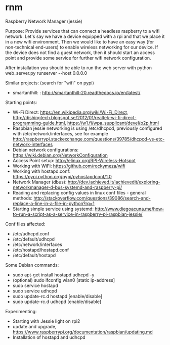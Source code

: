 # rnm
Raspberry Network Manager (jessie)

Purpose: Provide services that can connect a headless raspberry to a wifi network. Let's say we have a device equipped with a rpi and that we place it in a new wifi environment. Then we would like to have an easy way (for non-technical end-users) to enable wireless networking for our device. If the device does not find a guest network, then it should start an access point and provide some service for further wifi network configuration.

After installation you should be able to run the web server with
python web_server.py runserver --host 0.0.0.0

Similar projects:
(search for "wifi" on pypi)
- smartanthill: : http://smartanthill-20.readthedocs.io/en/latest/

Starting points:
- Wi-Fi Direct: https://en.wikipedia.org/wiki/Wi-Fi_Direct, 
http://dishingtech.blogspot.se/2012/01/realtek-wi-fi-direct-programming-guide.html,
https://w1.fi/wpa_supplicant/devel/p2p.html
- Raspbian jessie networking is using /etc/dhcpcd, previously configured with /etc/network/interfaces, see for example http://raspberrypi.stackexchange.com/questions/39785/dhcpcd-vs-etc-network-interfaces
- Debian network configurations: https://wiki.debian.org/NetworkConfiguration
- Access Point setup: http://elinux.org/RPI-Wireless-Hotspot
- Working with WiFi: https://github.com/rockymeza/wifi
- Working with hostapd.conf: https://pypi.python.org/pypi/pyhostapdconf/1.0
- Network Manager (dbus): http://dev.iachieved.it/iachievedit/exploring-networkmanager-d-bus-systemd-and-raspberry-pi/
- Reading and replacing config values in linux conf files - general methods: http://stackoverflow.com/questions/39086/search-and-replace-a-line-in-a-file-in-python?rq=1
- Starting simple service using systemd: http://www.diegoacuna.me/how-to-run-a-script-as-a-service-in-raspberry-pi-raspbian-jessie/ 

Conf files affected:
- /etc/udhcpd.conf
- /etc/default/udhcpd
- /etc/network/interfaces
- /etc/hostapd/hostapd.conf 
- /etc/default/hostapd

Some Debian commands:
- sudo apt-get install hostapd udhcpd -y
- (optional) sudo ifconfig wlan0 [static ip-address]
- sudo service hostapd <action>
- sudo service udhcpd <action>
- sudo update-rc.d hostapd [enable/disable]
- sudo update-rc.d udhcpd [enable/disable]

Experimenting:
- Starting with Jessie light on rpi2
- update and upgrade, https://www.raspberrypi.org/documentation/raspbian/updating.md
- Installation of hostapd and udhcpd
